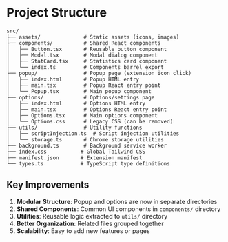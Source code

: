 # Project Structure

```
src/
├── assets/              # Static assets (icons, images)
├── components/          # Shared React components
│   ├── Button.tsx       # Reusable button component
│   ├── Modal.tsx        # Modal dialog component
│   ├── StatCard.tsx     # Statistics card component
│   └── index.ts         # Components barrel export
├── popup/               # Popup page (extension icon click)
│   ├── index.html       # Popup HTML entry
│   ├── main.tsx         # Popup React entry point
│   └── Popup.tsx        # Main popup component
├── options/             # Options/settings page
│   ├── index.html       # Options HTML entry
│   ├── main.tsx         # Options React entry point
│   ├── Options.tsx      # Main options component
│   └── Options.css      # Legacy CSS (can be removed)
├── utils/               # Utility functions
│   ├── scriptInjection.ts  # Script injection utilities
│   └── storage.ts       # Chrome storage utilities
├── background.ts        # Background service worker
├── index.css           # Global Tailwind CSS
├── manifest.json       # Extension manifest
└── types.ts            # TypeScript type definitions
```

## Key Improvements

1. **Modular Structure**: Popup and options are now in separate directories
2. **Shared Components**: Common UI components in `components/` directory
3. **Utilities**: Reusable logic extracted to `utils/` directory
4. **Better Organization**: Related files grouped together
5. **Scalability**: Easy to add new features or pages

